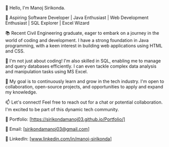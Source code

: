 👋 Hello, I'm Manoj Sirikonda.

🚀 Aspiring Software Developer | Java Enthusiast | Web Development Enthusiast | SQL Explorer | Excel Wizard

📚 Recent Civil Engineering graduate, eager to embark on a journey in the world of coding and development. I have a strong foundation in Java programming, with a keen interest in building web applications using HTML and CSS.

💼 I'm not just about coding! I'm also skilled in SQL, enabling me to manage and query databases efficiently. I can even tackle complex data analysis and manipulation tasks using MS Excel.

🌟 My goal is to continuously learn and grow in the tech industry. I'm open to collaboration, open-source projects, and opportunities to apply and expand my knowledge.

📫 Let's connect! Feel free to reach out for a chat or potential collaboration. I'm excited to be part of this dynamic tech community.

🔗 Portfolio: [https://sirikondamanoj03.github.io/Portfolio/]

📧 Email: [sirikondamanoj03@gmail.com]

📱 LinkedIn: [www.linkedin.com/in/manoj-sirikonda]
